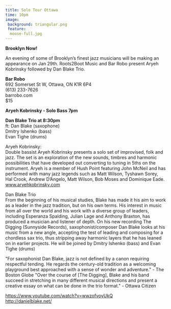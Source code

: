 ```yaml
---
title: Solo Tour Ottawa
time: 10pm
image:
 background: triangular.png
 feature:
  moose-full.jpg
---
```

**Brooklyn Now!**

An evening of some of Brooklyn’s finest jazz musicians will be making an appearance on Jan 29th. Roots2Boot Music and Bar Robo present Aryeh Kobrinsky followed by Dan Blake Trio. 

**Bar Robo**  
692 Somerset St W, Ottawa, ON K1R 6P4  
(613) 233-7626  
barrobo.com  
$15

**Aryeh Kobrinsky - Solo Bass 7pm**

**Dan Blake Trio at 8:30pm**  
ft: Dan Blake (saxophone)  
Dmitry Ishenko (bass)  
Evan Tighe (drums)  

Aryeh Kobrinsky:  
Double bassist Aryeh Kobrinsky presents a solo set of improvised, folk and jazz. The set is an exploration of the new sounds, timbres and harmonic possibilities that have developed out converting to tuning in 5ths on the instrument. Aryeh is a member of Hush Point featuring John McNeil and has performed with many jazz legends such as Matt Wilson, Tyshawn Sorey, Hal Crook, Andrew D’Angelo, Matt Wilson, Bob Moses and Dominique Eade.
www.aryehkobrinsky.com

Dan Blake Trio  
From the beginning of his musical studies, Blake has made it his aim to work as a leader in the jazz tradition, but on his own terms. His interest in music from all over the world and his work with a diverse group of leaders, including Esperanza Spalding, Julian Lage and Anthony Braxton, has produced a musician and listener of depth. On his new recording The Digging (Sunnyside Records), saxophonist/composer Dan Blake looks at his music from a new angle, accepting the test of leading and composing for a chordless sax trio, thus stripping away harmonic layers that he has leaned on in earlier projects. He will be joined by Dmitry Ishenko (bass) and Evan Tighe (drums)

"For saxophonist Dan Blake, jazz is not defined by a canon requiring respectful tending. He regards the century-old tradition as a welcoming playground best approached with a sense of wonder and adventure." - The Boston Globe
"Over the course of [The Digging], Blake and his band succeed in stretching in many different musical directions and present a creative essay on what can be done in the trio format." - Ottawa Citizen

https://www.youtube.com/watch?v=wwzofvoyUkQ  
http://danielblake.net/